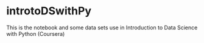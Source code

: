 # introtoDSwithPy

This is the notebook and some data sets use in Introduction to Data Science with Python (Coursera)
